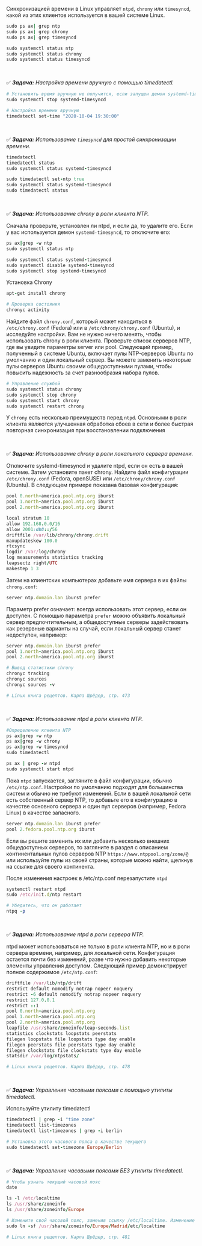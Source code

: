 Синхронизацией времени в Linux управляет `ntpd`, `chrony` или `timesyncd`, какой из этих клиентов используется в вашей системе Linux.

```ruby
sudo ps ax| grep ntp
sudo ps ax| grep chrony
sudo ps ax| grep timesyncd

sudo systemctl status ntp
sudo systemctl status chrony
sudo systemctl status timesyncd
```


<br>

:white_check_mark: _**Задача:** <a name='1'>Настройка времени вручную с помощью timedatectl</a>._

```ruby
# Установить время вручную не получится, если запущен демон systemd-timesyncd, поэтому его нужно остановить
sudo systemctl stop systemd-timesyncd
```


```ruby
# Настройка времени вручную
timedatectl set-time "2020-10-04 19:30:00"
```


<br>

:white_check_mark: _**Задача:** <a name='1'>Использование `timesyncd` для простой синхронизации времени</a>._

```ruby
timedatectl
timedatectl status
sudo systemctl status systemd-timesyncd

sudo timedatectl set-ntp true
sudo systemctl status systemd-timesyncd
sudo timedatectl status
```

<br>

:white_check_mark: _**Задача:** <a name='1'>Использование chrony в роли клиента NTP</a>._

Сначала проверьте, установлен ли ntpd, и если да, то удалите его. Если у вас используется демон `systemd-timesyncd`, то отключите его:

```ruby
ps ax|grep -w ntp
sudo systemctl status ntp

sudo systemctl status systemd-timesyncd
sudo systemctl disable systemd-timesyncd
sudo systemctl stop systemd-timesyncd
```

Установка Chrony

```ruby
apt-get install chrony

# Проверка состояния
chronyc activity
```

Найдите файл `chrony.conf`, который может находиться в `/etc/chrony.conf` (Fedora) или в `/etc/chrony/chrony.conf` (Ubuntu), и исследуйте настройки. Вам не нужно ничего менять, чтобы использовать chrony в роли клиента. Проверьте список серверов NTP, где вы увидите параметры server или pool. Следующий пример, полученный в системе Ubuntu, включает пулы NTP-серверов Ubuntu по умолчанию и один локальный сервер. Вы можете заменить некоторые пулы серверов Ubuntu своими общедоступными
пулами, чтобы повысить надежность за счет разнообразия набора пулов.

```ruby
# Управление службой
sudo systemctl status chrony
sudo systemctl stop chrony
sudo systemctl start chrony
sudo systemctl restart chrony
```

У `chrony` есть несколько преимуществ перед `ntpd`. Основными в роли клиента являются улучшенная обработка сбоев в сети и более быстрая повторная синхронизация при восстановлении подключения



<br>

:white_check_mark: _**Задача:** <a name='1'>Использование chrony в роли локального сервера времени</a>._

Отключите systemd-timesyncd и удалите ntpd, если он есть в вашей системе. Затем установите пакет chrony. Найдите файл конфигурации `/etc/chrony.conf` (Fedora, openSUSE) или `/etc/chrony/chrony.conf` (Ubuntu). В следующем примере показана базовая конфигурация:

```ruby
pool 0.north-america.pool.ntp.org iburst
pool 1.north-america.pool.ntp.org iburst
pool 2.north-america.pool.ntp.org iburst

local stratum 10
allow 192.168.0.0/16
allow 2001:db8::/56
driftfile /var/lib/chrony/chrony.drift
maxupdateskew 100.0
rtcsync
logdir /var/log/chrony
log measurements statistics tracking
leapsectz right/UTC
makestep 1 3
```

Затем на клиентских компьютерах добавьте имя сервера в их файлы `chrony.conf`:

```ruby
server ntp.domain.lan iburst prefer
```

Параметр prefer означает: всегда использовать этот сервер, если он доступен. С помощью параметра `prefer` можно объявить локальный сервер предпочтительным, а общедоступные серверы задействовать как резервные варианты на случай, если локальный сервер станет недоступен, например:

```ruby
server ntp.domain.lan iburst prefer
pool 1.north-america.pool.ntp.org iburst
pool 2.north-america.pool.ntp.org iburst
```

```ruby
# Вывод статистики chrony
chronyc tracking
chronyc sources
chronyc sources -v
```

```ruby
# Linux книга рецептов. Карла Шрёдер, стр. 473
```


<br>

:white_check_mark: _**Задача:** <a name='1'>Использование ntpd в роли клиента NTP</a>._

```ruby
#Определение клиента NTP
ps ax|grep -w ntp
ps ax|grep -w chrony
ps ax|grep -w timesyncd
sudo timedatectl

ps ax | grep -w ntpd
sudo systemctl start ntpd
```

Пока `ntpd` запускается, загляните в файл конфигурации, обычно `/etc/ntp.conf`. Настройки по умолчанию подходят для большинства систем и обычно не требуют изменений. Если в вашей локальной сети есть собственный сервер NTP, то добавьте его в конфигурацию в качестве основного сервера и один пул серверов (например, Fedora Linux) в качестве запасного.

```ruby
server ntp.domain.lan iburst prefer
pool 2.fedora.pool.ntp.org iburst
```

Если вы решите заменить их или добавить несколько внешних общедоступных серверов, то загляните в раздел с описанием континентальных пулов серверов NTP `https://www.ntppool.org/zone/@` или используйте пулы из своей страны, которые можно найти, щелкнув на ссылке для своего континента.

После изменения настроек в /etc/ntp.conf перезапустите `ntpd`

```ruby
systemctl restart ntpd
sudo /etc/init.d/ntp restart

# Убедитесь, что он работает
ntpq -p
```


<br>

:white_check_mark: _**Задача:** <a name='1'>Использование ntpd в роли сервера NTP</a>._

ntpd может использоваться не только в роли клиента NTP, но и в роли сервера времени, например, для локальной сети. Конфигурация остается почти без изменений, разве что нужно добавить некоторые элементы управления доступом. Следующий пример демонстрирует полное содержимое `/etc/ntp.conf`:

```ruby
driftfile /var/lib/ntp/drift
restrict default nomodify notrap nopeer noquery
restrict -6 default nomodify notrap nopeer noquery
restrict 127.0.0.1
restrict ::1
pool 0.north-america.pool.ntp.org
pool 1.north-america.pool.ntp.org
pool 2.north-america.pool.ntp.org
leapfile /usr/share/zoneinfo/leap-seconds.list
statistics clockstats loopstats peerstats
filegen loopstats file loopstats type day enable
filegen peerstats file peerstats type day enable
filegen clockstats file clockstats type day enable
statsdir /var/log/ntpstats/
```

```ruby
# Linux книга рецептов. Карла Шрёдер, стр. 478
```


<br>

:white_check_mark: _**Задача:** <a name='1'>Управление часовыми поясами с помощью утилиты timedatectl</a>._

Используйте утилиту timedatectl

```ruby
timedatectl | grep -i "time zone"
timedatectl list-timezones
timedatectl list-timezones | grep -i berlin

# Установка этого часового пояса в качестве текущего
sudo timedatectl set-timezone Europe/Berlin
```


<br>

:white_check_mark: _**Задача:** <a name='1'>Управление часовыми поясами БЕЗ утилиты timedatectl</a>._

```ruby
# Чтобы узнать текущий часовой пояс
date

ls -l /etc/localtime
ls /usr/share/zoneinfo
ls /usr/share/zoneinfo/Europe

# Измените свой часовой пояс, заменив ссылку /etc/localtime. Изменение вступает в силу немедленно
sudo ln -sf /usr/share/zoneinfo/Europe/Madrid/etc/localtime
```

```ruby
# Linux книга рецептов. Карла Шрёдер, стр. 481
```

